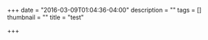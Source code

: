 +++
date = "2016-03-09T01:04:36-04:00"
description = ""
tags = []
thumbnail = ""
title = "test"

+++
